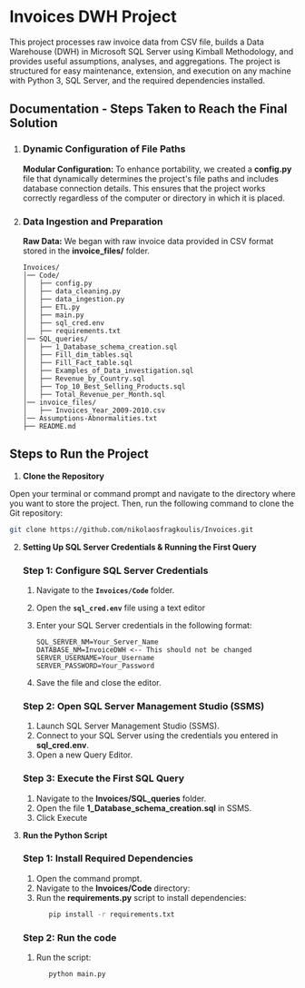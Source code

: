 # Invoices DWH Project

This project processes raw invoice data from CSV file, builds a Data Warehouse (DWH) in Microsoft SQL Server using Kimball Methodology, and provides useful assumptions, analyses, and aggregations.
The project is structured for easy maintenance, extension, and execution on any machine with Python 3, SQL Server, and the required dependencies installed.


## Documentation - Steps Taken to Reach the Final Solution

1. ### Dynamic Configuration of File Paths
    **Modular Configuration:**
    To enhance portability, we created a **config.py** file that dynamically determines the project's file paths and includes database connection details.
    This ensures that the project works correctly regardless of the computer or directory in which it is placed.

2. ### Data Ingestion and Preparation
    **Raw Data:**
    We began with raw invoice data provided in CSV format stored in the **invoice_files/** folder.

      ```
      Invoices/
      │── Code/
      │   ├── config.py
      │   ├── data_cleaning.py
      │   ├── data_ingestion.py
      │   ├── ETL.py
      │   ├── main.py
      │   ├── sql_cred.env
      │   ├── requirements.txt
      │── SQL_queries/
      │   ├── 1_Database_schema_creation.sql
      │   ├── Fill_dim_tables.sql
      │   ├── Fill_Fact_table.sql
      │   ├── Examples_of_Data_investigation.sql
      │   ├── Revenue_by_Country.sql
      │   ├── Top_10_Best_Selling_Products.sql
      │   ├── Total_Revenue_per_Month.sql
      │── invoice_files/
      │   ├── Invoices_Year_2009-2010.csv
      │── Assumptions-Abnormalities.txt
      ├── README.md
      ```

## Steps to Run the Project

  1. **Clone the Repository**

   Open your terminal or command prompt and navigate to the directory where you want to store the project. Then, run the following command to clone the Git repository:

   ```bash
   git clone https://github.com/nikolaosfragkoulis/Invoices.git
   ```

  2. **Setting Up SQL Server Credentials & Running the First Query**

     ### Step 1: Configure SQL Server Credentials
      
      1. Navigate to the **`Invoices/Code`** folder.
      2. Open the **`sql_cred.env`** file using a text editor
      3. Enter your SQL Server credentials in the following format:

         ```env
         SQL_SERVER_NM=Your_Server_Name
         DATABASE_NM=InvoiceDWH <-- This should not be changed
         SERVER_USERNAME=Your_Username
         SERVER_PASSWORD=Your_Password
         ```
      4. Save the file and close the editor.

     ### Step 2: Open SQL Server Management Studio (SSMS)
      1. Launch SQL Server Management Studio (SSMS).
      2. Connect to your SQL Server using the credentials you entered in **sql_cred.env**.
      3. Open a new Query Editor.

     ### Step 3: Execute the First SQL Query
      1. Navigate to the **Invoices/SQL_queries** folder.
      2. Open the file **1_Database_schema_creation.sql** in SSMS.
      3. Click Execute 

 3. **Run the Python Script**

     ### Step 1: Install Required Dependencies

      1. Open the command prompt.
      2. Navigate to the **Invoices/Code** directory:
      3. Run the **requirements.py** script to install dependencies:
         ```bash
            pip install -r requirements.txt
         ```

     ### Step 2: Run the code
      1. Run the script:
         ```bash
            python main.py
         ```
